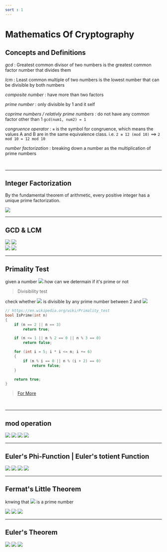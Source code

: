 ```yaml
---
sort : 1
---
```


# Mathematics Of Cryptography

## Concepts and Definitions

*gcd* : Greatest common divisor of two numbers is the greatest common factor number that divides them

*lcm* : Least common multiple of two numbers is the lowest number that can be divisible by both numbers

*composite number* : have more than two factors

*prime number* : only divisible by 1 and it self

*coprime numbers / relativly prime numbers* : do not have any common factor other than 1 `gcd(num1, num2) = 1`

*congruence operator* : `≡` is the symbol for congruence, which means the values A and B are in the same equivalence class. i.e. `2 ≡ 12 (mod 10)`  ==> `2 mod 10 = 12 mod 10` 

*number factorization* : breaking down a number as the multiplication of prime numbers 


<br>

---

## Integer Factorization

By the fundamental theorem of arithmetic, every positive integer has a unique prime factorization.

<img src="http://latex.codecogs.com/svg.image?n = p_1^{e_1} \times p_2^{e_2} \times ... \times p_k^{e_k}"/>



<br>

---

## GCD & LCM

<img src="http://latex.codecogs.com/svg.image?\text{let} \ a = p_1^{x_1} \times p_2^{x_2} \times ... \times p_k^{x_k}"/>

<img src="http://latex.codecogs.com/svg.image?\text{and} \ b = p_1^{y_1} \times p_2^{y_2} \times ... \times p_k^{y_k}"/>

<br>

<img src="http://latex.codecogs.com/svg.image?\text{then} \ \gcd(a, b) = p_1^{min(x1, y1)} \times p_2^{min(x_2, y_2)} \times ... \times p_k^{min(x_k, y_k)}"/>

<img src="http://latex.codecogs.com/svg.image?\text{and } \ \text{lcm}(a, b) = p_1^{max(x_1, y_1)} \times p_2^{max(x_2, y_2)} \times ... \times p_k^{max(x_k, y_k)}"/>






<br>

---

## Primality Test

given a number <img src="http://latex.codecogs.com/svg.image?n"/> how can we determain if it's prime or not

> Divisibility test

check whether <img src="http://latex.codecogs.com/svg.image?n"/> is divisible by any prime number between 2 and <img src="http://latex.codecogs.com/svg.image?\sqrt{n}"/>

```cpp
// https://en.wikipedia.org/wiki/Primality_test
bool IsPrime(int n)
{
    if (n == 2 || n == 3)
        return true;

    if (n <= 1 || n % 2 == 0 || n % 3 == 0)
        return false;

    for (int i = 5; i * i <= n; i += 6)
    {
        if (n % i == 0 || n % (i + 2) == 0)
            return false;
    }

    return true;
}
```

> [For More](https://en.wikipedia.org/wiki/Primality_test)





<br>

---

## mod operation

<img src="http://latex.codecogs.com/svg.image?(a+b) \mod n = [(a \mod n) + (b \mod n)] \mod n;"/>

<img src="http://latex.codecogs.com/svg.image?(a-b) \mod n = [(a \mod n) - (b \mod n)] \mod n;"/>

<img src="http://latex.codecogs.com/svg.image?(a\times b) \mod n = [(a \mod n)\times (b \mod n)] \mod n;"/>

<img  src="http://latex.codecogs.com/svg.image?10^a \mod n = (10 \mod n)^a;"/>


<br>

---

## Euler's Phi-Function | Euler's totient Function 

<img  src="http://latex.codecogs.com/svg.image?\varphi(1) = 0;"/>

<img  src="http://latex.codecogs.com/svg.image?\varphi(p) = p-1;\ \ \ \ \ \ \ \ \ \ \ \ \ \ \ \ \ \ \ \ \ \ \ p \ is \ prime"/>

<img  src="http://latex.codecogs.com/svg.image?\varphi(m \times n) = \varphi(m) \times  \varphi(n);$ $\ \ \ \ \ \ m \ and \ n \ are \ coprimes"/>

<img  src="http://latex.codecogs.com/svg.image?\varphi(p^e) = p^e - p^{e-1};\ \ \ \ \ \ \ \ \ \ \ \ \ \ \ \ \ p \ is \ prime"/>

<br>

---

## Fermat's Little Theorem 

knwing that <img  src="http://latex.codecogs.com/svg.image?p"/> is a prime number

<img  src="http://latex.codecogs.com/svg.image?a^{p} \equiv a \ (mod \ p)"/>

<img  src="http://latex.codecogs.com/svg.image?a^{p-1} \equiv 1 \ (mod \ p)"/>

<img  src="http://latex.codecogs.com/svg.image?a^{p-2} \mod p = a^{-1} \mod p"/>


---

## Euler's Theorem 

<img  src="http://latex.codecogs.com/svg.image?a^{\varphi(n)} \equiv 1 \ (mod \ n)"/>

<img  src="http://latex.codecogs.com/svg.image?a^{k \times \varphi(n) + 1} \equiv a \ (mod \ n)"/>

<img  src="http://latex.codecogs.com/svg.image?a^{\varphi(n) - 1} \mod n = a^{-1} \mod n"/>